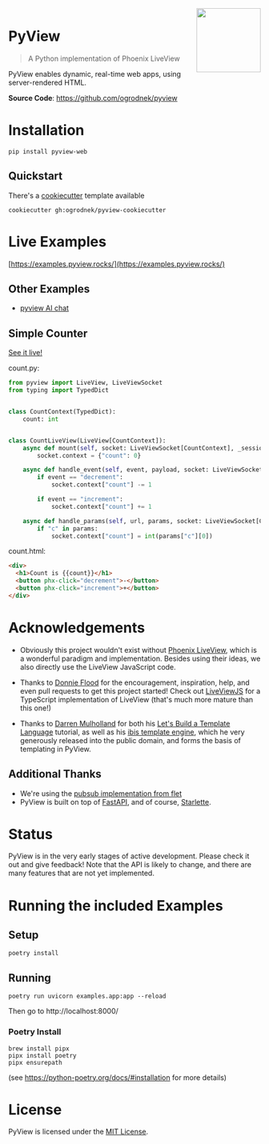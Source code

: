 <img src="https://pyview.rocks/images/pyview_logo_512.png" width="128px" align="right" />

# PyView

> A Python implementation of Phoenix LiveView

PyView enables dynamic, real-time web apps, using server-rendered HTML.

**Source Code**: <a href="https://github.com/ogrodnek/pyview" target="_blank">https://github.com/ogrodnek/pyview</a>

# Installation

`pip install pyview-web`

## Quickstart

There's a [cookiecutter](https://github.com/cookiecutter/cookiecutter) template available

```
cookiecutter gh:ogrodnek/pyview-cookiecutter
```

# Live Examples

[https://examples.pyview.rocks/](https://examples.pyview.rocks/)

## Other Examples

- [pyview AI chat](https://github.com/pyview/pyview-example-ai-chat)

## Simple Counter

[See it live!](https://examples.pyview.rocks/count)

count.py:

```python
from pyview import LiveView, LiveViewSocket
from typing import TypedDict


class CountContext(TypedDict):
    count: int


class CountLiveView(LiveView[CountContext]):
    async def mount(self, socket: LiveViewSocket[CountContext], _session):
        socket.context = {"count": 0}

    async def handle_event(self, event, payload, socket: LiveViewSocket[CountContext]):
        if event == "decrement":
            socket.context["count"] -= 1

        if event == "increment":
            socket.context["count"] += 1

    async def handle_params(self, url, params, socket: LiveViewSocket[CountContext]):
        if "c" in params:
            socket.context["count"] = int(params["c"][0])
```

count.html:

```html
<div>
  <h1>Count is {{count}}</h1>
  <button phx-click="decrement">-</button>
  <button phx-click="increment">+</button>
</div>
```

# Acknowledgements

- Obviously this project wouldn't exist without [Phoenix LiveView](https://github.com/phoenixframework/phoenix_live_view), which is a wonderful paradigm and implementation. Besides using their ideas, we also directly use the LiveView JavaScript code.
- Thanks to [Donnie Flood](https://github.com/floodfx) for the encouragement, inspiration, help, and even pull requests to get this project started! Check out [LiveViewJS](https://github.com/floodfx/liveviewjs) for a TypeScript implementation of LiveView (that's much more mature than this one!)

- Thanks to [Darren Mulholland](https://github.com/dmulholl) for both his [Let's Build a Template Language](https://www.dmulholl.com/lets-build/a-template-language.html) tutorial, as well as his [ibis template engine](https://github.com/dmulholl/ibis), which he very generously released into the public domain, and forms the basis of templating in PyView.

## Additional Thanks

- We're using the [pubsub implementation from flet](https://github.com/flet-dev/flet)
- PyView is built on top of [FastAPI](https://fastapi.tiangolo.com), and of course, [Starlette](https://www.starlette.io/).

# Status

PyView is in the very early stages of active development. Please check it out and give feedback! Note that the API is likely to change, and there are many features that are not yet implemented.

# Running the included Examples

## Setup

```
poetry install
```

## Running

```
poetry run uvicorn examples.app:app --reload
```

Then go to http://localhost:8000/

### Poetry Install

```
brew install pipx
pipx install poetry
pipx ensurepath
```

(see https://python-poetry.org/docs/#installation for more details)

# License

PyView is licensed under the [MIT License](LICENSE).
